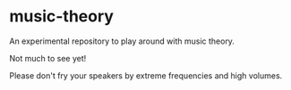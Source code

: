 # music-theory
An experimental repository to play around with music theory. 

Not much to see yet!

Please don't fry your speakers by extreme frequencies and high volumes.
